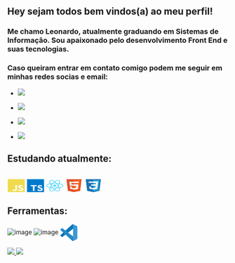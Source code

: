 

<!--
**Lsantana95/Lsantana95** is a ✨ _special_ ✨ repository because its `README.md` (this file) appears on your GitHub profile.

Here are some ideas to get you started:

- 🔭 I’m currently working on ...
- 🌱 I’m currently learning ...
- 👯 I’m looking to collaborate on ...
- 🤔 I’m looking for help with ...
- 💬 Ask me about ...
- 📫 How to reach me: ...
- 😄 Pronouns: ...
- ⚡ Fun fact: ...
-->

## Hey sejam todos bem vindos(a) ao meu perfil!
### Me chamo Leonardo, atualmente graduando em Sistemas de Informação. Sou apaixonado pelo desenvolvimento Front End e suas tecnologias.

### Caso queiram  entrar em contato comigo podem me seguir em minhas redes socias e email:

-  <a href="https://www.linkedin.com/in/leonardo-santana-2460a8202" target="_blank"><img src="https://img.shields.io/badge/-LinkedIn-%230077B5?style=for-the-badge&logo=linkedin&logoColor=white" target="_blank"></a>

- <a href="https://www.instagram.com/leonardosantanav95/" target="_blank"><img src="https://img.shields.io/badge/-Instagram-%23E4405F?style=for-the-badge&logo=instagram&logoColor=white" target="_blank"></a>

- <a href="https://twitter.com/Santana95Leo" target="_blank"><img src="https://img.shields.io/badge/-Twitter-1ca0f1?style=for-the-badge&labelColor=1ca0f1&logo=twitter&logoColor=white&link" target="_blank"></a>

- <a href="https://www.leonardosantanav78@gmail.com" target="_blank"><img src="https://img.shields.io/badge/Gmail-D14836?style=for-the-badge&logo=gmail&logoColor=white"            target="_blank"></a>

## Estudando atualmente:

<div style="display: inline_block"><br>
  <img align="center" alt="Leo-Js" height="30" width="40" src="https://raw.githubusercontent.com/devicons/devicon/master/icons/javascript/javascript-plain.svg">
  <img align="center" alt="Leo-Ts" height="30" width="40" src="https://raw.githubusercontent.com/devicons/devicon/master/icons/typescript/typescript-plain.svg">
  <img align="center" alt="Leo-React" height="30" width="40" src="https://raw.githubusercontent.com/devicons/devicon/master/icons/react/react-original.svg">
  <img align="center" alt="Leo-HTML" height="30" width="40" src="https://raw.githubusercontent.com/devicons/devicon/master/icons/html5/html5-original.svg">
  <img align="center" alt="Leo-CSS" height="30" width="40" src="https://raw.githubusercontent.com/devicons/devicon/master/icons/css3/css3-original.svg">
  
  </div>
  
  ## Ferramentas:
  
  ![image](https://img.shields.io/badge/Git-F05032?style=for-the-badge&logo=git&logoColor=white)
  ![image](https://img.shields.io/badge/github%20-%23121011.svg?&style=for-the-badge&logo=github&logoColor=white) 
  <img align="center" alt="Leo-VSCode" height="40px" width="40px" src="https://raw.githubusercontent.com/devicons/devicon/master/icons/vscode/vscode-original.svg">
 
   
   <div>
  <a href= https://github.com/Lsantana95>
   
  <img height="180em" src="https://github-readme-stats.vercel.app/api?username=Lsantana95&show_icons=true&theme=chartreuse-dark&include_all_commits=true&count_private=true"/>
  <img height="180em" src="https://github-readme-stats.vercel.app/api/top-langs/?username=Lsantana95&layout=compact&langs_count=7&theme=chartreuse-dark"/>
</div>
  
</div>

</div>
